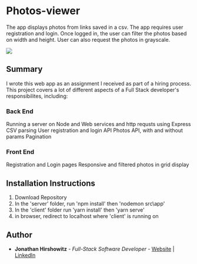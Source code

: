 # Photos-viewer

The app displays photos from links saved in a csv. The app requires user registration and login. Once logged in, the user can filter the photos based on width and height. User can also request the photos in grayscale.

<image src="./client/src/assets/photos-viewer.png">

## Summary
I wrote this web app as an assignment I received as part of a hiring process.
This project covers a lot of different aspects of a Full Stack developer's responsibilites, including:

### Back End
Running a server on Node and 
Web services and http requsts using Express
CSV parsing
User registration and login API
Photos API, with and without params
Pagination

### Front End
Registration and Login pages
Responsive and filtered photos in grid display


##  Installation Instructions

1. Download Repository
2. In the 'server' folder, run 'npm install' then 'nodemon src\app'
3. In the 'client' folder run 'yarn install' then 'yarn serve'
4. in browser, redirect to localhost where 'client' is running on

## Author

* **Jonathan Hirshowitz** - *Full-Stack Software Developer* - [Website](https://jonathan-hirshowitz-portfolio.firebaseapp.com/) | [LinkedIn](https://www.linkedin.com/in/jonathan-hirshowitz/)